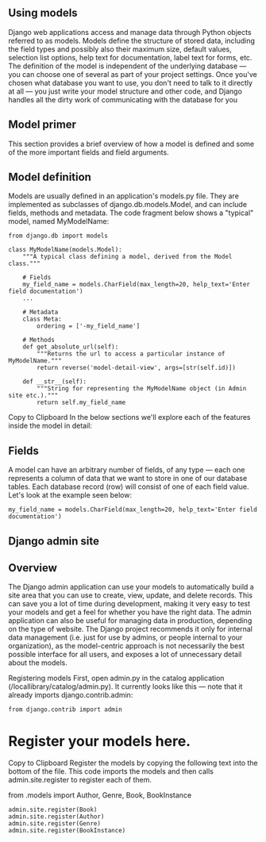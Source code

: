 ## Using models

Django web applications access and manage data through Python objects referred to as models. Models define the structure of stored data, including the field types and possibly also their maximum size, default values, selection list options, help text for documentation, label text for forms, etc. The definition of the model is independent of the underlying database — you can choose one of several as part of your project settings. Once you've chosen what database you want to use, you don't need to talk to it directly at all — you just write your model structure and other code, and Django handles all the dirty work of communicating with the database for you

## Model primer
This section provides a brief overview of how a model is defined and some of the more important fields and field arguments.

## Model definition
Models are usually defined in an application's models.py file. They are implemented as subclasses of django.db.models.Model, and can include fields, methods and metadata. The code fragment below shows a "typical" model, named MyModelName:
```
from django.db import models
```

```
class MyModelName(models.Model):
    """A typical class defining a model, derived from the Model class."""

    # Fields
    my_field_name = models.CharField(max_length=20, help_text='Enter field documentation')
    ...

    # Metadata
    class Meta:
        ordering = ['-my_field_name']

    # Methods
    def get_absolute_url(self):
        """Returns the url to access a particular instance of MyModelName."""
        return reverse('model-detail-view', args=[str(self.id)])

    def __str__(self):
        """String for representing the MyModelName object (in Admin site etc.)."""
        return self.my_field_name
```
Copy to Clipboard
In the below sections we'll explore each of the features inside the model in detail:

## Fields
A model can have an arbitrary number of fields, of any type — each one represents a column of data that we want to store in one of our database tables. Each database record (row) will consist of one of each field value. Let's look at the example seen below:
```
my_field_name = models.CharField(max_length=20, help_text='Enter field documentation')
```

## Django admin site

## Overview
The Django admin application can use your models to automatically build a site area that you can use to create, view, update, and delete records. This can save you a lot of time during development, making it very easy to test your models and get a feel for whether you have the right data. The admin application can also be useful for managing data in production, depending on the type of website. The Django project recommends it only for internal data management (i.e. just for use by admins, or people internal to your organization), as the model-centric approach is not necessarily the best possible interface for all users, and exposes a lot of unnecessary detail about the models. 

Registering models 
First, open admin.py in the catalog application (/locallibrary/catalog/admin.py). It currently looks like this — note that it already imports django.contrib.admin:
```
from django.contrib import admin
```

# Register your models here.
Copy to Clipboard
Register the models by copying the following text into the bottom of the file. This code imports the models and then calls admin.site.register to register each of them.

from .models import Author, Genre, Book, BookInstance
```
admin.site.register(Book)
admin.site.register(Author)
admin.site.register(Genre)
admin.site.register(BookInstance)
```
